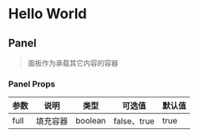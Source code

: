 # Hello World

## Panel

> 面板作为承载其它内容的容器

### Panel Props

| 参数 | 说明     | 类型    | 可选值      | 默认值 |
| ---- | -------- | ------- | ----------- | ------ |
| full | 填充容器 | boolean | false、true | true   |